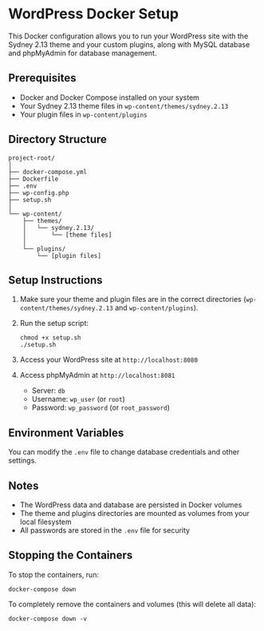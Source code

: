 # WordPress Docker Setup

This Docker configuration allows you to run your WordPress site with the Sydney 2.13 theme and your custom plugins, along with MySQL database and phpMyAdmin for database management.

## Prerequisites

- Docker and Docker Compose installed on your system
- Your Sydney 2.13 theme files in `wp-content/themes/sydney.2.13`
- Your plugin files in `wp-content/plugins`

## Directory Structure

```
project-root/
│
├── docker-compose.yml
├── Dockerfile
├── .env
├── wp-config.php
├── setup.sh
│
└── wp-content/
    ├── themes/
    │   └── sydney.2.13/
    │       └── [theme files]
    │
    └── plugins/
        └── [plugin files]
```

## Setup Instructions

1. Make sure your theme and plugin files are in the correct directories (`wp-content/themes/sydney.2.13` and `wp-content/plugins`).

2. Run the setup script:

   ```
   chmod +x setup.sh
   ./setup.sh
   ```

3. Access your WordPress site at `http://localhost:8080`

4. Access phpMyAdmin at `http://localhost:8081`
   - Server: `db`
   - Username: `wp_user` (or `root`)
   - Password: `wp_password` (or `root_password`)

## Environment Variables

You can modify the `.env` file to change database credentials and other settings.

## Notes

- The WordPress data and database are persisted in Docker volumes
- The theme and plugins directories are mounted as volumes from your local filesystem
- All passwords are stored in the `.env` file for security

## Stopping the Containers

To stop the containers, run:

```
docker-compose down
```

To completely remove the containers and volumes (this will delete all data):

```
docker-compose down -v
```
